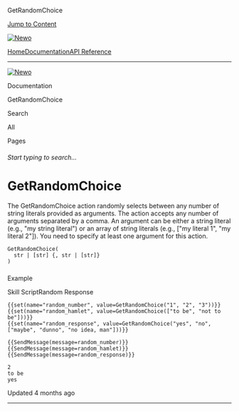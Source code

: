 GetRandomChoice

[Jump to Content](#content)

[![Newo](https://files.readme.io/895bdeef8322f081f6d0f4507a17e414930dfddfddf1de452f458dc00698ca84-small-svgviewer-png-output_9.png)](/)

[Home](/)[Documentation](index.md)[API Reference](/reference)

* * *

[![Newo](https://files.readme.io/895bdeef8322f081f6d0f4507a17e414930dfddfddf1de452f458dc00698ca84-small-svgviewer-png-output_9.png)](/)

Documentation

GetRandomChoice

Search

All

Pages

###### Start typing to search…

# GetRandomChoice

The GetRandomChoice action randomly selects between any number of string literals provided as arguments. The action accepts any number of arguments separated by a comma. An argument can be either a string literal (e.g., "my string literal") or an array of string literals (e.g., \["my literal 1", "my literal 2"\]). You need to specify at least one argument for this action.

```
GetRandomChoice(
  str | [str] {, str | [str]}
)
```

### 

Example

[](#example)

Skill ScriptRandom Response

```
{{set(name="random_number", value=GetRandomChoice("1", "2", "3"))}}
{{set(name="random_hamlet", value=GetRandomChoice(["to be", "not to be"]))}}
{{set(name="random_response", value=GetRandomChoice("yes", "no", ["maybe", "dunno", "no idea, man"]))}}
 
{{SendMessage(message=random_number)}}
{{SendMessage(message=random_hamlet)}}
{{SendMessage(message=random_response)}}
```

```
2
to be
yes
```

Updated 4 months ago

* * *
